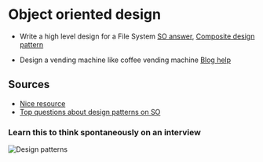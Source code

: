 # Object oriented design

* Write a high level design for a File System [SO answer](http://stackoverflow.com/questions/5509353/interview-q-design-file-system-review), [Composite design pattern](https://sourcemaking.com/design_patterns/composite/java/1)

* Design a vending machine like coffee vending machine [Blog help](http://k2code.blogspot.in/2014/04/design-vending-machine-like-coffee.html)

## Sources

* [Nice resource](http://k2code.blogspot.in/search/label/object-oriented-design%20%2F%20OOD)
* [Top questions about design patterns on SO](http://stackoverflow.com/questions/tagged/design-patterns?sort=votes&pageSize=15)

### Learn this to think spontaneously on an interview

![Design patterns](http://i.imgur.com/2h4FWtl.png)
